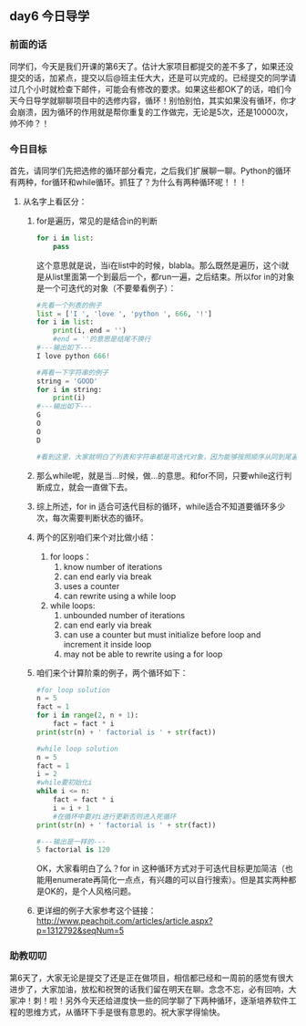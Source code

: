 ## day6 今日导学

### 前面的话

同学们，今天是我们开课的第6天了。估计大家项目都提交的差不多了，如果还没提交的话，加紧点，提交以后@班主任大大，还是可以完成的。已经提交的同学请过几个小时就检查下邮件，可能会有修改的要求。如果这些都OK了的话，咱们今天今日导学就聊聊项目中的选修内容，循环！别怕别怕，其实如果没有循环，你才会崩溃，因为循环的作用就是帮你重复的工作做完，无论是5次，还是10000次，帅不帅？！

### 今日目标

首先，请同学们先把选修的循环部分看完，之后我们扩展聊一聊。Python的循环有两种，for循环和while循环。抓狂了？为什么有两种循环呢！！！

1. 从名字上看区分：

   1. for是遍历，常见的是结合in的判断

      ```python
      for i in list:
          pass
      ```

      这个意思就是说，当i在list中的时候，blabla。那么既然是遍历，这个i就是从list里面第一个到最后一个，都run一遍，之后结束。所以for in的对象是一个可迭代的对象（不要晕看例子）：

      ```python
      #先看一个列表的例子
      list = ['I ', 'love ', 'python ', 666, '!']
      for i in list:
          print(i, end = '')
          #end = ''的意思是结尾不换行    
      #---输出如下---
      I love python 666!
      
      #再看一下字符串的例子
      string = 'GOOD'
      for i in string:
          print(i)
      #---输出如下---    
      G
      O
      O
      D
      
      #看到这里，大家就明白了列表和字符串都是可迭代对象，因为能够按照顺序从同到尾遍历一下。
      ```

   1. 那么while呢，就是当...时候，做...的意思。和for不同，只要while这行判断成立，就会一直做下去。

   1. 综上所述，for in 适合可迭代目标的循环，while适合不知道要循环多少次，每次需要判断状态的循环。

   1. 两个的区别咱们来个对比做小结：

      1. for loops：
         1. know number of iterations
         1. can end early via break
         1. uses a counter
         1. can rewrite using a while loop
      1. while loops:
         1. unbounded number of iterations
         1. can end early via break
         1. can use a counter but must initialize before loop and increment it inside loop
         1. may not be able to rewrite using a for loop

   1. 咱们来个计算阶乘的例子，两个循环如下：

      ```python
      #for loop solution
      n = 5
      fact = 1
      for i in range(2, n + 1):
          fact = fact * i
      print(str(n) + ' factorial is ' + str(fact))
      
      #while loop solution
      n = 5
      fact = 1
      i = 2
      #while要初始化i
      while i <= n:
          fact = fact * i
          i = i + 1
          #在循环中要对i进行更新否则进入死循环
      print(str(n) + ' factorial is ' + str(fact))
      
      #---输出是一样的---
      5 factorial is 120
      ```

      OK，大家看明白了么？for in 这种循环方式对于可迭代目标更加简洁（也能用enumerate再简化一点点，有兴趣的可以自行搜索）。但是其实两种都是OK的，是个人风格问题。

   1. 更详细的例子大家参考这个链接：
      http://www.peachpit.com/articles/article.aspx?p=1312792&seqNum=5

### 助教叨叨

第6天了，大家无论是提交了还是正在做项目，相信都已经和一周前的感觉有很大进步了，大家加油，放松和祝贺的话我们留在明天在聊。念念不忘，必有回响，大家冲！刺！啦！另外今天还给进度快一些的同学聊了下两种循环，逐渐培养软件工程的思维方式，从循环下手是很有意思的。祝大家学得愉快。